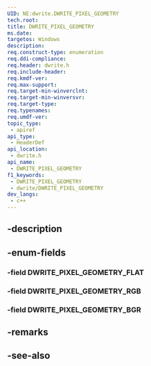 ```yaml
---
UID: NE:dwrite.DWRITE_PIXEL_GEOMETRY
tech.root: 
title: DWRITE_PIXEL_GEOMETRY
ms.date: 
targetos: Windows
description: 
req.construct-type: enumeration
req.ddi-compliance: 
req.header: dwrite.h
req.include-header: 
req.kmdf-ver: 
req.max-support: 
req.target-min-winverclnt: 
req.target-min-winversvr: 
req.target-type: 
req.typenames: 
req.umdf-ver: 
topic_type:
 - apiref
api_type:
 - HeaderDef
api_location:
 - dwrite.h
api_name:
 - DWRITE_PIXEL_GEOMETRY
f1_keywords:
 - DWRITE_PIXEL_GEOMETRY
 - dwrite/DWRITE_PIXEL_GEOMETRY
dev_langs:
 - c++
---
```


## -description

## -enum-fields

### -field DWRITE_PIXEL_GEOMETRY_FLAT

### -field DWRITE_PIXEL_GEOMETRY_RGB

### -field DWRITE_PIXEL_GEOMETRY_BGR

## -remarks

## -see-also

